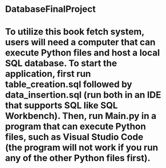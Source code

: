 # DatabaseFinalProject

# To utilize this book fetch system, users will need a computer that can execute Python files and host a local SQL database. To start the application, first run table_creation.sql followed by data_insertion.sql (run both in an IDE that supports SQL like SQL Workbench). Then, run Main.py in a program that can execute Python files, such as Visual Studio Code (the program will not work if you run any of the other Python files first).
